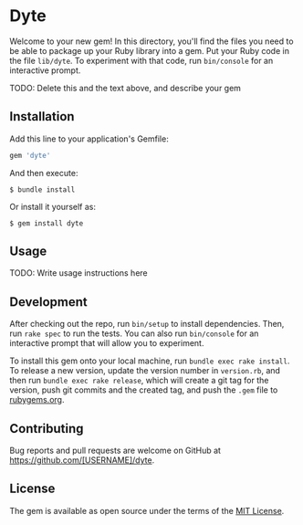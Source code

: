 # Dyte

Welcome to your new gem! In this directory, you'll find the files you need to be able to package up your Ruby library into a gem. Put your Ruby code in the file `lib/dyte`. To experiment with that code, run `bin/console` for an interactive prompt.

TODO: Delete this and the text above, and describe your gem

## Installation

Add this line to your application's Gemfile:

```ruby
gem 'dyte'
```

And then execute:

    $ bundle install

Or install it yourself as:

    $ gem install dyte

## Usage

TODO: Write usage instructions here

## Development

After checking out the repo, run `bin/setup` to install dependencies. Then, run `rake spec` to run the tests. You can also run `bin/console` for an interactive prompt that will allow you to experiment.

To install this gem onto your local machine, run `bundle exec rake install`. To release a new version, update the version number in `version.rb`, and then run `bundle exec rake release`, which will create a git tag for the version, push git commits and the created tag, and push the `.gem` file to [rubygems.org](https://rubygems.org).

## Contributing

Bug reports and pull requests are welcome on GitHub at https://github.com/[USERNAME]/dyte.

## License

The gem is available as open source under the terms of the [MIT License](https://opensource.org/licenses/MIT).
